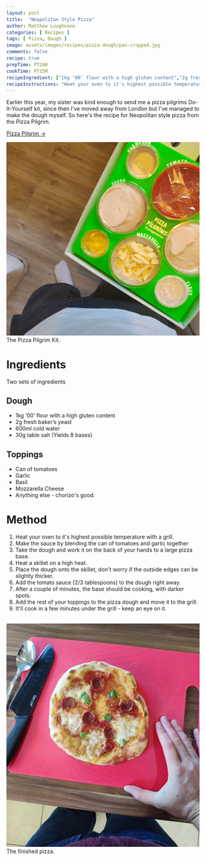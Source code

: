 ```yaml
---
layout: post
title:  "Neapolitan Style Pizza"
author: Matthew Loughnane
categories: [ Recipes ]
tags: [ Pizza, Dough ]
image: assets/images/recipes/pizza-dough/pan-cropped.jpg
comments: false
recipe: true
prepTime: PT24H
cookTime: PT15M
recipeIngredient: ["1kg ‘00’ flour with a high gluten content","2g fresh baker’s yeast","600ml cold water","30g table salt","Can of tomatoes","Garlic","Basil","Mozzarella Cheese"]
recipeInstructions: "Heat your oven to it's highest possible temperature with a grill. Make the sauce by blending the can of tomatoes and garlic together Take the dough and work it on the back of your hands to a large pizza base. Heat a skillet on a high heat. Place the dough onto the skillet, don't worry if the outside edges can be slightly thicker. Add the tomato sauce (2/3 tablespoons) to the dough right away. After a couple of minutes, the base should be cooking, with darker spots. Add the rest of your toppings to the pizza dough and move it to the grill. It'll cook in a few minutes under the grill - keep an eye on it."
---
```


Earlier this year, my sister was kind enough to send me a pizza pilgrims Do-It-Yourself kit, since then I've moved away from London but I've managed to make the dough myself. So here's the recipe for Neopolitan style pizza from the Pizza Pilgrim.

<a target="_blank" href="https://www.pizzapilgrims.co.uk/doughityourself/" class="btn badge-primary">Pizza Pilgrim &rarr;</a>

![The Pizza Pilgrim Kit](/assets/images/recipes/pizza-dough/pizzapilgrim.jpg)
The Pizza Pilgrim Kit.

# Ingredients

Two sets of ingredients
## Dough
- 1kg ‘00’ flour with a high gluten content
- 2g fresh baker’s yeast
- 600ml cold water
- 30g table salt
(Yields 8 bases)

## Toppings
- Can of tomatoes
- Garlic
- Basil
- Mozzarella Cheese
- Anything else - chorizo's good.

# Method
1. Heat your oven to it's highest possible temperature with a grill.
2. Make the sauce by blending the can of tomatoes and garlic together
3. Take the dough and work it on the back of your hands to a large pizza base.
4. Heat a skillet on a high heat.
5. Place the dough onto the skillet, don't worry if the outside edges can be slightly thicker.
6. Add the tomato sauce (2/3 tablespoons) to the dough right away.
7. After a couple of minutes, the base should be cooking, with darker spots.
8. Add the rest of your toppings to the pizza dough and move it to the grill.
9. It'll cook in a few minutes under the grill - keep an eye on it.

<br/>
<div class="wider-image">
    <img class="featured-image lazyimg" src="/assets/images/recipes/pizza-dough/table.jpg" alt="Kinkaku-ji, The Temple of the Golden Pavillion">
</div>
The finished pizza.